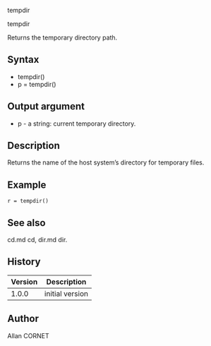 



tempdir


tempdir

Returns the temporary directory path.

## Syntax

- tempdir()
- p = tempdir()

## Output argument

 - p - a string: current temporary directory.

## Description


  <p>Returns the name of the host system’s directory for temporary files.</p>


## Example

```Nelson
r = tempdir()
```

## See also

cd.md cd, dir.md dir.
## History

|Version|Description|
|------|------|
|1.0.0|initial version|


## Author

Allan CORNET




